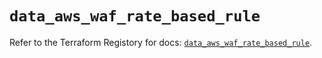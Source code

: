 # `data_aws_waf_rate_based_rule`

Refer to the Terraform Registory for docs: [`data_aws_waf_rate_based_rule`](https://www.terraform.io/docs/providers/aws/d/waf_rate_based_rule).
